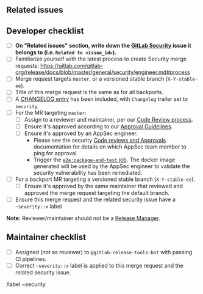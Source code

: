 <!--
# README first!
This MR should be created on `gitlab.com/gitlab-org/security/gitlab`.

See [the general developer security guidelines](https://gitlab.com/gitlab-org/release/docs/blob/master/general/security/engineer.md).

-->

## Related issues

<!-- Mention the GitLab Security issue this MR is related to -->

## Developer checklist

- [ ] **On "Related issues" section, write down the [GitLab Security] issue it belongs to (i.e. `Related to <issue_id>`).**
- [ ] Familiarize yourself with the latest process to create Security merge requests: https://gitlab.com/gitlab-org/release/docs/blob/master/general/security/engineer.md#process
- [ ] Merge request targets `master`, or a versioned stable branch (`X-Y-stable-ee`).
- [ ] Title of this merge request is the same as for all backports.
- [ ] A [CHANGELOG entry] has been included, with `Changelog` trailer set to `security`.
- [ ] For the MR targeting `master`:
  - [ ] Assign to a reviewer and maintainer, per our [Code Review process].
  - [ ] Ensure it's approved according to our [Approval Guidelines].
  - [ ] Ensure it's approved by an AppSec engineer.
    - Please see the security [Code reviews and Approvals] documentation for details on which AppSec team member to ping for approval.
    - Trigger the [`e2e:package-and-test` job]. The docker image generated will be used by the AppSec engineer to validate the security vulnerability has been remediated.
- [ ] For a backport MR targeting a versioned stable branch (`X-Y-stable-ee`).
  - [ ] Ensure it's approved by the same maintainer that reviewed and approved the merge request targeting the default branch.
- [ ] Ensure this merge request and the related security issue have a `~severity::x` label

**Note:** Reviewer/maintainer should not be a [Release Manager].

## Maintainer checklist

- [ ] Assigned (_not_ as reviewer) to `@gitlab-release-tools-bot` with passing CI pipelines.
- [ ] Correct `~severity::x` label is applied to this merge request and the related security issue.

/label ~security

[GitLab Security]: https://gitlab.com/gitlab-org/security/gitlab
[CHANGELOG entry]: https://docs.gitlab.com/ee/development/changelog.html#overview
[Code Review process]: https://docs.gitlab.com/ee/development/code_review.html
[Code reviews and Approvals]: (https://gitlab.com/gitlab-org/release/docs/-/blob/master/general/security/engineer.md#code-reviews-and-approvals)
[Approval Guidelines]: https://docs.gitlab.com/ee/development/code_review.html#approval-guidelines
[Canonical repository]: https://gitlab.com/gitlab-org/gitlab
[`e2e:package-and-test` job]: https://docs.gitlab.com/ee/development/testing_guide/end_to_end/#using-the-package-and-test-job
[Release Manager]: https://about.gitlab.com/community/release-managers/
